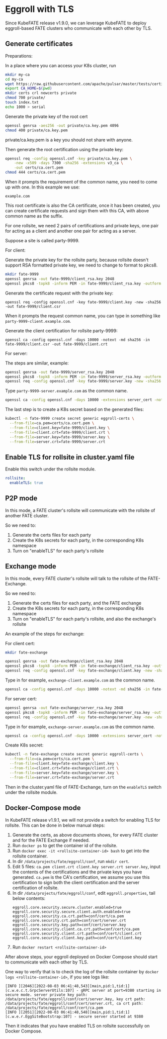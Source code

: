 # Eggroll with TLS

Since KubeFATE release v1.9.0, we can leverage KubeFATE to deploy eggroll-based FATE clusters who communicate with each other by TLS.

## Generate certificates
Preparations:

In a place where you can access your K8s cluster, run
```bash
mkdir my-ca
cd my-ca
wget https://raw.githubusercontent.com/apache/pulsar/master/tests/certificate-authority/openssl.cnf
export CA_HOME=$(pwd)
mkdir certs crl newcerts private
chmod 700 private/
touch index.txt
echo 1000 > serial
```
Generate the private key of the root cert
```bash
openssl genrsa -aes256 -out private/ca.key.pem 4096
chmod 400 private/ca.key.pem
```
private/ca.key.pem is a key you should not share with anyone.

Then generate the root certification using the private key:
```bash
openssl req -config openssl.cnf -key private/ca.key.pem \
    -new -x509 -days 7300 -sha256 -extensions v3_ca \
    -out certs/ca.cert.pem
chmod 444 certs/ca.cert.pem
```
When it prompts the requirement of the common name, you need to come up with one. In this example we use:
```
example.com
```
This root certificate is also the CA certificate, once it has been created, you can create certificate requests and sign them with this CA, with above common name as the suffix.

For one rollsite, we need 2 pairs of certifications and private keys, one pair for acting as a client and another one pair for acting as a server.

Suppose a site is called party-9999.

For client:

Generate the private key for the rollsite party, because rollsite doesn't support RSA formatted private key, we need to change to format to pkcs8.
```bash
mkdir fate-9999
openssl genrsa -out fate-9999/client_rsa.key 2048
openssl pkcs8 -topk8 -inform PEM -in fate-9999/client_rsa.key -outform PEM -out fate-9999/client.key -nocrypt
```
Generate the certificate request with the private key:
```
openssl req -config openssl.cnf -key fate-9999/client.key -new -sha256 -out fate-9999/client.csr
```
When it prompts the request common name, you can type in something like ```party-9999-client.example.com```.

Generate the client certification for rollsite party-9999:
```
openssl ca -config openssl.cnf -days 10000 -notext -md sha256 -in fate-9999/client.csr -out fate-9999/client.crt
```

For server:

The steps are similar, example:
```bash
openssl genrsa -out fate-9999/server_rsa.key 2048
openssl pkcs8 -topk8 -inform PEM -in fate-9999/server_rsa.key -outform PEM -out fate-9999/server.key -nocrypt
openssl req -config openssl.cnf -key fate-9999/server.key -new -sha256 -out fate-9999/server.csr
```
Type ```party-9999-server.example.com``` as the common name.
```bash
openssl ca -config openssl.cnf -days 10000 -extensions server_cert -notext -md sha256 -in fate-9999/server.csr -out fate-9999/server.crt
```
The last step is to create a K8s secret based on the generated files:
```bash
kubectl -n fate-9999 create secret generic eggroll-certs \
  --from-file=ca.pem=certs/ca.cert.pem \
  --from-file=client.key=fate-9999/client.key \
  --from-file=client.crt=fate-9999/client.crt \
  --from-file=server.key=fate-9999/server.key \
  --from-file=server.crt=fate-9999/server.crt 
```

## Enable TLS for rollsite in cluster.yaml file

Enable this switch under the rollsite module.
```yaml
rollsite: 
  enableTLS: true
```

## P2P mode

In this mode, a FATE cluster's rollsite will communicate with the rollsite of another FATE cluster.

So we need to:
1. Generate the certs files for each party
2. Create the K8s secrets for each party, in the corresponding K8s namespace
3. Turn on "enableTLS" for each party's rollsite

## Exchange mode
In this mode, every FATE cluster's rollsite will talk to the rollsite of the FATE-Exchange.

So we need to:
1. Generate the certs files for each party, and the FATE exchange
2. Create the K8s secrets for each party, in the corresponding K8s namespace
3. Turn on "enableTLS" for each party's rollsite, and also the exchange's rollsite

An example of the steps for exchange:

For client cert:
```bash
mkdir fate-exchange

openssl genrsa -out fate-exchange/client_rsa.key 2048
openssl pkcs8 -topk8 -inform PEM -in fate-exchange/client_rsa.key -outform PEM -out fate-exchange/client.key -nocrypt
openssl req -config openssl.cnf -key fate-exchange/client.key -new -sha256 -out fate-exchange/client.csr
```
Type in for example, ```exchange-client.example.com``` as the common name.
```bash
openssl ca -config openssl.cnf -days 10000 -notext -md sha256 -in fate-exchange/client.csr -out fate-exchange/client.crt
```

For server cert:
```bash
openssl genrsa -out fate-exchange/server_rsa.key 2048
openssl pkcs8 -topk8 -inform PEM -in fate-exchange/server_rsa.key -outform PEM -out fate-exchange/server.key -nocrypt
openssl req -config openssl.cnf -key fate-exchange/server.key -new -sha256 -out fate-exchange/server.csr
```
Type in for example, ```exchange-server.example.com``` as the common name.
```bash
openssl ca -config openssl.cnf -days 10000 -extensions server_cert -notext -md sha256 -in fate-exchange/server.csr -out fate-exchange/server.crt
```

Create K8s secret:
```bash
kubectl -n fate-exchange create secret generic eggroll-certs \
  --from-file=ca.pem=certs/ca.cert.pem \
  --from-file=client.key=fate-exchange/client.key \
  --from-file=client.crt=fate-exchange/client.crt \
  --from-file=server.key=fate-exchange/server.key \
  --from-file=server.crt=fate-exchange/server.crt 
```

Then in the cluster.yaml file of FATE-Exchange, turn on the ```enableTLS``` switch under the rollsite module.

## Docker-Compose mode

In KubeFATE release v1.9.1, we will not provide a switch for enabling TLS for rollsite. This can be done in below manual steps:

1. Generate the certs, as above documents shows, for every FATE cluster and for the FATE Exchange if needed.
2. Run `docker ps` to get the container id of the rollsite.
3. Run `docker exec -it <rollsite-container-id> bash` to get into the rollsite container.
4. In dir `/data/projects/fate/eggroll/conf`, run `mkdir cert`.
5. Edit 5 files: `ca.pem client.crt client.key server.crt server.key`, input the contents of the certifications and the private keys you have generated. `ca.pem` is the CA's certification, we assume you use this certification to sign both the client certification and the server certification of rollsite.
6. In dir `/data/projects/fate/eggroll/conf`, edit `eggroll.properties`, tail below contents:
    ```
    eggroll.core.security.secure.cluster.enabled=true
    eggroll.core.security.secure.client.auth.enabled=true
    eggroll.core.security.ca.crt.path=conf/cert/ca.pem
    eggroll.core.security.crt.path=conf/cert/server.crt
    eggroll.core.security.key.path=conf/cert/server.key
    eggroll.core.security.client.ca.crt.path=conf/cert/ca.pem
    eggroll.core.security.client.crt.path=conf/cert/client.crt
    eggroll.core.security.client.key.path=conf/cert/client.key
    ```
7. Run `docker restart <rollsite-container-id>`

After above steps, your eggroll deployed on Docker Compose should start to communicate with each other by TLS.

One way to verify that is to check the log of the rollsite container by `docker logs <rollsite-container-id>`, if you see logs like:

```
[INFO ][2046][2022-08-03 06:41:48,543][main,pid:1,tid:1][c.w.e.c.t.GrpcServerUtils:107] - gRPC server at port=9380 starting in secure mode. server private key path: /data/projects/fate/eggroll/conf/cert/server.key, key crt path: /data/projects/fate/eggroll/conf/cert/server.crt, ca crt path: /data/projects/fate/eggroll/conf/cert/ca.pem
[INFO ][2051][2022-08-03 06:41:48,548][main,pid:1,tid:1][c.w.e.r.EggSiteBootstrap:107] - secure server started at 9380
```

Then it indicates that you have enabled TLS on rollsite successfully on Docker Compose.
